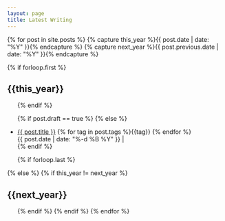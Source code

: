 ```yaml
---
layout: page
title: Latest Writing
---
```


{% for post in site.posts  %}
{% capture this_year %}{{ post.date | date: "%Y" }}{% endcapture %}
{% capture next_year %}{{ post.previous.date | date: "%Y" }}{% endcapture %}

{% if forloop.first %}
<h2 id="{{ this_year }}-ref">{{this_year}}</h2>
<ul>
{% endif %}

{% if post.draft == true %}
{% else %}
<li class="pv2">
<a href="{{ post.url }}">{{ post.title }}</a> <span class="ttu f6 red">{% for tag in post.tags %}{{tag}} {% endfor %}</span>
<br><span class="f6 ttu black-50 pv3">{{ post.date | date: "%-d %B %Y" }}</span> | <span class="black-50 f6" id="commentolink" data-page-id="http://tomcritchlow.com{{post.url}}"><a href="{{ post.url }}#commento"></a></span></li>
{% endif %}

{% if forloop.last %}
</ul>
{% else %}
{% if this_year != next_year %}
</ul>
<h2 id="{{ next_year }}-ref">{{next_year}}</h2>
<ul>
{% endif %}
{% endif %}
{% endfor %}


<script>
window.commentCustomText = function(count) {
  if(count === 0) {
    return "";
  } else if (count === 1) {
    return "⚡ 1 comment";
  } else {
    return "⚡ "count + " comments";
  }
}
</script>
<script src="https://cdn.commento.io/js/count.js" data-custom-text="window.commentoCustomText"></script>
